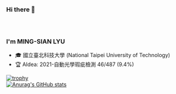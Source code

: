 ### Hi there 👋
### <br>
### I'm MING-SIAN LYU
- 🎓 國立臺北科技大學 (National Taipei University of Technology)
- 🏆 AIdea: 2021-自動光學瑕疵檢測 46/487 (9.4%)

[![trophy](https://github-profile-trophy.vercel.app/?username=MING-SIAN)](https://github.com/ryo-ma/github-profile-trophy)
<br>
[![Anurag's GitHub stats](https://github-readme-stats.vercel.app/api?username=MING-SIAN&show_icons=true&theme=radical)](https://github.com/anuraghazra/github-readme-stats)

<!--
**MING-SIAN/MING-SIAN** is a ✨ _special_ ✨ repository because its `README.md` (this file) appears on your GitHub profile.

Here are some ideas to get you started:

- 🔭 I’m currently working on ...
- 🌱 I’m currently learning ...
- 👯 I’m looking to collaborate on ...
- 🤔 I’m looking for help with ...
- 💬 Ask me about ...
- 📫 How to reach me: ...
- 😄 Pronouns: ...
- ⚡ Fun fact: ...
-->
